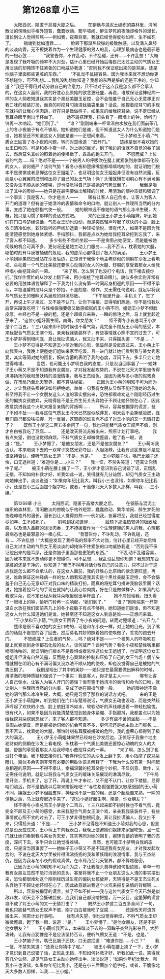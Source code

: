 # 　　第1268章 小三
　　太阳西沉，隐匿于高楼大厦之后。
　　在钢筋与混泥土编织的森林里，清闲散淡的傍晚似乎格外短暂，蠢蠢欲动、繁华喧闹、醉生梦死的夜晚却格外的漫长，漫长到让人觉得煎熬——例如我，夜幕将至，我就已经觉得度秒如年、生不如死了。
　　销魂到犹如遭罪……
　　脸颊下那温热软弹的极致触感，以及涌入鼻腔的淡淡肉香，无不撩拨着作为一个生理健康的男人的我，心理那最病态也是最邪恶的一根心弦……
　　“我警告你，不许乱动，不许乱碰，还有……不许乱想！”大概是发现了我呼吸的频率不大对劲，估计心里已经开始后悔自己太过主动的气质女王用淡淡的却掩饰不住紧张的口吻威胁我道：“否则我不保证挖出来的是耳屎，还是你脑子里面那些更脏的东西。”
　　“不乱动不乱碰容易，因为我本来就不想动你更不想碰你，可不乱想……我乱没乱想你知道？我想的东西是脏的还是干净的，你知道？”我巴不得用对话分散自己的注意力，只不过对于这点我是怎么都不会承认的，在这女人面前，我的好胜心比原始的欲念更旺盛，再说，谁敢保证这神经病一样的女人倘若知道我其实是个黑丝美腿玉足控，会不会恼羞于自己无心无意却正对我口味的精装打扮，而真的将挖耳勺捅进我脑袋里面？话说，她捏着挖耳勺的手现在就抖的让我心惊肉跳，好在只是做做样子，如果真的给我挖耳朵，说不定已经从我耳朵眼里倒出半杯血了。
　　她不屑搭理我，扭头看了一眼墙上的钟，恰听门铃再一次响起，“她们到了。”
　　“谁？”刚刚端来一杯常温白水放在我们面前茶几上的冬小夜脑子有点不够用，她知道她们是谁，但不知道这女人为什么知道她们是谁，她甚至还不知道这女人到底是谁——正想问来着。
　　“王小梦和王小萌，”气质女王回答了冬小夜的问题，转而对楚缘道：“去开门。”
　　楚缘是很不喜欢她的女王口吻的，可是和冬小夜一样，对上她的目光，到了嘴边的话就不自觉的吞了回去，然后莫名其妙的照着她的使唤做了，乖乖的跑去开门。
　　不怒而威？上位者的气势……吗？绝对不是——一个被男人的呼吸吹在腿上就紧张到身体都石化般的女人，谈何威严？谈何气势？看冬小夜和楚缘嘴里都嘀嘀咕咕的，就证明她们根本不是畏惧或者忌惮这位女王姐姐了，也证明这位女王姐姐非但没有自然流露，反而是小心翼翼的控制和压抑了自己的女王气场！俩丫头懵就懵在明明心有不满可偏又没办法不顺从她的使唤，却也没觉得自己是被她的气势压倒了。
　　我倒是咂出了其中的奥妙——她只是在最需要做出解释的时候，用清澈的眼神质疑和强调了一个事实：我是客人，你才是主人——
　　哪有让客人自己倒水，让客人为客人开门的道理？但有鉴于她清冷的表情和命令的口吻，就让别人一件理所当然的分内事，变成了她在颐指气使一般。
　　她的眼神远不像她的语气那么冰冷生硬，大概，她只是习惯了那样的说话方式吧。
　　来的正是王小梦王小萌姐妹，听到她们在门口与楚缘说话，气质女王动也没动，而是突然轻声哼起了欢快的小曲，脸上依旧清冷如水，软软动听的声线却透着一种轻松愉悦，很有代入，如果不是因为我能清楚感觉到她身体紧绷、手指颤抖，我都差点以为她给我挖耳朵挖到忘我了，来了客人都不知道。
　　多少有些不舍的坐起——不是贪图占她便宜，而是能被她伺候的机会可真不多，更何况还是她主动上门服务……我不否认，枕着她的大腿，哪怕时刻有耳膜被捅破的危险，我的虚荣心都得到了极大的满足。
　　王小梦王小萌姐妹果然已经站在沙发后边，正惊讶于我像个地主老财似的侧躺在沙发上看电视、头枕着一个气质比美貌还要惊心动魄的女人的大腿、舒服的享受着那女人给我哼唱小曲挖耳朵的一幕。
　　“来了啊，怎么到了也没打个电话，我下楼去接你们。”我佯作慌忙的从沙发上翻下来，用小指挖了挖耳朵眼儿，貌似多余实则非常有必要的用肢体语言解释了一下我为什么没有第一时间起身相迎的原因——不得不承认，幸福温馨的挖耳朵是个妙招，不显刻意、做作，又无需任何说明，就足以将我与气质女王的暧昧关系展现的淋漓尽致。
　　“下午局里开会，手机关了，忘了开，再说上午才来过，又不是不认门，让你下楼接，显得咱们疏远，你不是怕我以后常来蹭饭吃吧？”与性格倔强要强又敏感细腻的王小萌不同，姐姐王小梦不但脸皮厚，神经也不是一般的粗，还是个超级自来熟，一瞬的惊艳之后，马上就套起近乎来了，“这位小姐好面生啊，南哥，你女朋友？”
　　怪不得冬小夜总骂王小梦是个二百五，丫三八起来即不挑时候也不看气氛，竟完全不顾及王小萌的感受，本来我配合气质女王演个戏，亲亲我我装装样子，有些事情就心照不宣的过去了，可王小梦非得刨根问底，真让我扯谎骗人，我又扯不来，只得摇头道：“不是……”
　　王小梦不见得是不知道王小萌对我的心思，但显然是没反应过来，王小萌上午向我表白，我晚上便邀她们姐妹来家里吃饭，且一进门就让她们看到我与某女秀恩爱，其实等同对她的回复，婉转含蓄的表明了我的态度，深问下去，多半只会让她觉得难堪。
　　当然，也可能王小梦明白我的态度，只是没当回事罢了——她妹子王小萌又不是不知道我有女朋友，才对我发起攻势的，不说在北天大学里被传得沸沸扬扬的我和萧妖精的浪漫情事，我与王杰结仇，是因为我与冬小夜的假戏真做，在市局乃至北天警界，都不算啥秘密。
　　正因为王小萌的明知不可为而为之，才让我挠头费神该如何拒绝她，单单一句我有女朋友显然不能打消她的念头，甚至将我不止一个女朋友这么人渣的事实摆出来，恐怕都很难劝这个刚刚经历过生死的偏执女孩放弃，天晓得是不是王杰生死关头弃她于不顾让她怀恨在心了，因此故意跳进我这个火坑来报复亲情的背叛啊……
　　所以，容易被揭穿的谎言，扯了不如不扯——我与这位气质女王今天已然是似敌非友，明天会不会撕破脸皮，连我们自己都没啥把握，万一反目，这蹩脚的谎言岂不成了对王小萌的又一无情打击了？
　　既然王小梦这二百五多余问了一句，我也只能替气质女王叹声不值，刚才白白被我吃了豆腐……
　　还是改天将流苏搬出来，照原计划行事吧。
　　我有点失望，倒也没觉得麻烦，不料气质女王却微微蹙眉，瞪了我一眼，说道：“是。”
　　王小梦懵了，“是他女朋友，还是不是他女朋友？”
　　王小萌听我否认，本来暗淡下去的一双眸子突然光彩夺目，大胆泼辣，让我有点犹豫是不是应该坚持否认，便听气质女王道：“不是，也是。”
　　王小梦脑子快，嘴巴比脑子还快，口无遮拦道：“难道你是……小三？”
　　我一怔，不禁失笑道：“还真让你猜中了呢。”
　　被王小萌在腰上捅了一下，王小梦才意识到自己说错了话，正慌乱无措，不知如何补救才好，听我如此一说，笑得就有几分讪然，却见气质女王主动向她伸出手，淡淡说道：“如果你年纪比我大，叫我小三也没错，如果你年纪比我小，还是在小三后面加个姐字吧，或者，干脆像北天大多数人那样，叫我……三小姐。”

　　第1268章 小三
　　太阳西沉，隐匿于高楼大厦之后。
　　在钢筋与混泥土编织的森林里，清闲散淡的傍晚似乎格外短暂，蠢蠢欲动、繁华喧闹、醉生梦死的夜晚却格外的漫长，漫长到让人觉得煎熬——例如我，夜幕将至，我就已经觉得度秒如年、生不如死了。
　　销魂到犹如遭罪……
　　脸颊下那温热软弹的极致触感，以及涌入鼻腔的淡淡肉香，无不撩拨着作为一个生理健康的男人的我，心理那最病态也是最邪恶的一根心弦……
　　“我警告你，不许乱动，不许乱碰，还有……不许乱想！”大概是发现了我呼吸的频率不大对劲，估计心里已经开始后悔自己太过主动的气质女王用淡淡的却掩饰不住紧张的口吻威胁我道：“否则我不保证挖出来的是耳屎，还是你脑子里面那些更脏的东西。”
　　“不乱动不乱碰容易，因为我本来就不想动你更不想碰你，可不乱想……我乱没乱想你知道？我想的东西是脏的还是干净的，你知道？”我巴不得用对话分散自己的注意力，只不过对于这点我是怎么都不会承认的，在这女人面前，我的好胜心比原始的欲念更旺盛，再说，谁敢保证这神经病一样的女人倘若知道我其实是个黑丝美腿玉足控，会不会恼羞于自己无心无意却正对我口味的精装打扮，而真的将挖耳勺捅进我脑袋里面？话说，她捏着挖耳勺的手现在就抖的让我心惊肉跳，好在只是做做样子，如果真的给我挖耳朵，说不定已经从我耳朵眼里倒出半杯血了。
　　她不屑搭理我，扭头看了一眼墙上的钟，恰听门铃再一次响起，“她们到了。”
　　“谁？”刚刚端来一杯常温白水放在我们面前茶几上的冬小夜脑子有点不够用，她知道她们是谁，但不知道这女人为什么知道她们是谁，她甚至还不知道这女人到底是谁——正想问来着。
　　“王小梦和王小萌，”气质女王回答了冬小夜的问题，转而对楚缘道：“去开门。”
　　楚缘是很不喜欢她的女王口吻的，可是和冬小夜一样，对上她的目光，到了嘴边的话就不自觉的吞了回去，然后莫名其妙的照着她的使唤做了，乖乖的跑去开门。
　　不怒而威？上位者的气势……吗？绝对不是——一个被男人的呼吸吹在腿上就紧张到身体都石化般的女人，谈何威严？谈何气势？看冬小夜和楚缘嘴里都嘀嘀咕咕的，就证明她们根本不是畏惧或者忌惮这位女王姐姐了，也证明这位女王姐姐非但没有自然流露，反而是小心翼翼的控制和压抑了自己的女王气场！俩丫头懵就懵在明明心有不满可偏又没办法不顺从她的使唤，却也没觉得自己是被她的气势压倒了。
　　我倒是咂出了其中的奥妙——她只是在最需要做出解释的时候，用清澈的眼神质疑和强调了一个事实：我是客人，你才是主人——
　　哪有让客人自己倒水，让客人为客人开门的道理？但有鉴于她清冷的表情和命令的口吻，就让别人一件理所当然的分内事，变成了她在颐指气使一般。
　　她的眼神远不像她的语气那么冰冷生硬，大概，她只是习惯了那样的说话方式吧。
　　来的正是王小梦王小萌姐妹，听到她们在门口与楚缘说话，气质女王动也没动，而是突然轻声哼起了欢快的小曲，脸上依旧清冷如水，软软动听的声线却透着一种轻松愉悦，很有代入，如果不是因为我能清楚感觉到她身体紧绷、手指颤抖，我都差点以为她给我挖耳朵挖到忘我了，来了客人都不知道。
　　多少有些不舍的坐起——不是贪图占她便宜，而是能被她伺候的机会可真不多，更何况还是她主动上门服务……我不否认，枕着她的大腿，哪怕时刻有耳膜被捅破的危险，我的虚荣心都得到了极大的满足。
　　王小梦王小萌姐妹果然已经站在沙发后边，正惊讶于我像个地主老财似的侧躺在沙发上看电视、头枕着一个气质比美貌还要惊心动魄的女人的大腿、舒服的享受着那女人给我哼唱小曲挖耳朵的一幕。
　　“来了啊，怎么到了也没打个电话，我下楼去接你们。”我佯作慌忙的从沙发上翻下来，用小指挖了挖耳朵眼儿，貌似多余实则非常有必要的用肢体语言解释了一下我为什么没有第一时间起身相迎的原因——不得不承认，幸福温馨的挖耳朵是个妙招，不显刻意、做作，又无需任何说明，就足以将我与气质女王的暧昧关系展现的淋漓尽致。
　　“下午局里开会，手机关了，忘了开，再说上午才来过，又不是不认门，让你下楼接，显得咱们疏远，你不是怕我以后常来蹭饭吃吧？”与性格倔强要强又敏感细腻的王小萌不同，姐姐王小梦不但脸皮厚，神经也不是一般的粗，还是个超级自来熟，一瞬的惊艳之后，马上就套起近乎来了，“这位小姐好面生啊，南哥，你女朋友？”
　　怪不得冬小夜总骂王小梦是个二百五，丫三八起来即不挑时候也不看气氛，竟完全不顾及王小萌的感受，本来我配合气质女王演个戏，亲亲我我装装样子，有些事情就心照不宣的过去了，可王小梦非得刨根问底，真让我扯谎骗人，我又扯不来，只得摇头道：“不是……”
　　王小梦不见得是不知道王小萌对我的心思，但显然是没反应过来，王小萌上午向我表白，我晚上便邀她们姐妹来家里吃饭，且一进门就让她们看到我与某女秀恩爱，其实等同对她的回复，婉转含蓄的表明了我的态度，深问下去，多半只会让她觉得难堪。
　　当然，也可能王小梦明白我的态度，只是没当回事罢了——她妹子王小萌又不是不知道我有女朋友，才对我发起攻势的，不说在北天大学里被传得沸沸扬扬的我和萧妖精的浪漫情事，我与王杰结仇，是因为我与冬小夜的假戏真做，在市局乃至北天警界，都不算啥秘密。
　　正因为王小萌的明知不可为而为之，才让我挠头费神该如何拒绝她，单单一句我有女朋友显然不能打消她的念头，甚至将我不止一个女朋友这么人渣的事实摆出来，恐怕都很难劝这个刚刚经历过生死的偏执女孩放弃，天晓得是不是王杰生死关头弃她于不顾让她怀恨在心了，因此故意跳进我这个火坑来报复亲情的背叛啊……
　　所以，容易被揭穿的谎言，扯了不如不扯——我与这位气质女王今天已然是似敌非友，明天会不会撕破脸皮，连我们自己都没啥把握，万一反目，这蹩脚的谎言岂不成了对王小萌的又一无情打击了？
　　既然王小梦这二百五多余问了一句，我也只能替气质女王叹声不值，刚才白白被我吃了豆腐……
　　还是改天将流苏搬出来，照原计划行事吧。
　　我有点失望，倒也没觉得麻烦，不料气质女王却微微蹙眉，瞪了我一眼，说道：“是。”
　　王小梦懵了，“是他女朋友，还是不是他女朋友？”
　　王小萌听我否认，本来暗淡下去的一双眸子突然光彩夺目，大胆泼辣，让我有点犹豫是不是应该坚持否认，便听气质女王道：“不是，也是。”
　　王小梦脑子快，嘴巴比脑子还快，口无遮拦道：“难道你是……小三？”
　　我一怔，不禁失笑道：“还真让你猜中了呢。”
　　被王小萌在腰上捅了一下，王小梦才意识到自己说错了话，正慌乱无措，不知如何补救才好，听我如此一说，笑得就有几分讪然，却见气质女王主动向她伸出手，淡淡说道：“如果你年纪比我大，叫我小三也没错，如果你年纪比我小，还是在小三后面加个姐字吧，或者，干脆像北天大多数人那样，叫我……三小姐。”
